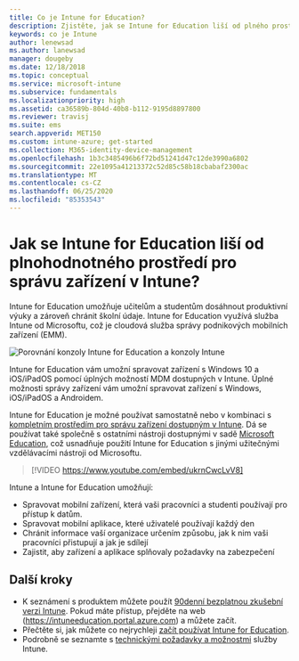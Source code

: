```yaml
---
title: Co je Intune for Education?
description: Zjistěte, jak se Intune for Education liší od plného prostředí správy Intune.
keywords: co je Intune
author: lenewsad
ms.author: lanewsad
manager: dougeby
ms.date: 12/18/2018
ms.topic: conceptual
ms.service: microsoft-intune
ms.subservice: fundamentals
ms.localizationpriority: high
ms.assetid: ca36589b-804d-40b8-b112-9195d8897800
ms.reviewer: travisj
ms.suite: ems
search.appverid: MET150
ms.custom: intune-azure; get-started
ms.collection: M365-identity-device-management
ms.openlocfilehash: 1b3c3485496b6f72bd51241d47c12de3990a6802
ms.sourcegitcommit: 22e1095a41213372c52d85c58b18cbabaf2300ac
ms.translationtype: MT
ms.contentlocale: cs-CZ
ms.lasthandoff: 06/25/2020
ms.locfileid: "85353543"
---
```

# <a name="how-is-intune-for-education-different-from-the-full-device-management-experience-in-intune"></a>Jak se Intune for Education liší od plnohodnotného prostředí pro správu zařízení v Intune?

Intune for Education umožňuje učitelům a studentům dosáhnout produktivní výuky a zároveň chránit školní údaje. Intune for Education využívá služba Intune od Microsoftu, což je cloudová služba správy podnikových mobilních zařízení (EMM).

![Porovnání konzoly Intune for Education a konzoly Intune](./media/introduction-intune-education/intune-azure-vs-intuneEDU.png)

Intune for Education vám umožní spravovat zařízení s Windows 10 a iOS/iPadOS pomocí úplných možností MDM dostupných v Intune. Úplné možnosti správy zařízení vám umožní spravovat zařízení s Windows, iOS/iPadOS a Androidem. 

Intune for Education je možné používat samostatně nebo v kombinaci s [kompletním prostředím pro správu zařízení dostupným v Intune](what-is-intune.md). Dá se používat také společně s ostatními nástroji dostupnými v sadě [Microsoft Education](https://microsoft.com/education), což usnadňuje použití Intune for Education s jinými užitečnými vzdělávacími nástroji od Microsoftu.  

> [!VIDEO https://www.youtube.com/embed/ukrnCwcLvV8]

Intune a Intune for Education umožňují:
* Spravovat mobilní zařízení, která vaši pracovníci a studenti používají pro přístup k datům.
* Spravovat mobilní aplikace, které uživatelé používají každý den
* Chránit informace vaší organizace určením způsobu, jak k nim vaši pracovníci přistupují a jak je sdílejí
* Zajistit, aby zařízení a aplikace splňovaly požadavky na zabezpečení

## <a name="next-steps"></a>Další kroky
* K seznámení s produktem můžete použít [90denní bezplatnou zkušební verzi Intune](https://signup.microsoft.com/Signup?OfferId=5eec053c-cc40-4cd5-a06a-ea8d75cf2686&ali=1). Pokud máte přístup, přejděte na web (https://intuneeducation.portal.azure.com) a můžete začít.
* Přečtěte si, jak můžete co nejrychleji [začít používat Intune for Education](/intune-education/what-is-express-configuration).
* Podrobně se seznamte s [technickými požadavky a možnostmi](/intune/supported-devices-browsers) služby Intune.
